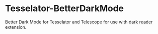 # Tesselator-BetterDarkMode
Better Dark Mode for Tesselator and Telescope for use with [dark reader](https://darkreader.org/) extension.
